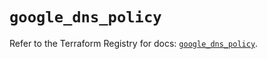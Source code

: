 # `google_dns_policy`

Refer to the Terraform Registry for docs: [`google_dns_policy`](https://registry.terraform.io/providers/hashicorp/google-beta/6.44.0/docs/resources/google_dns_policy).
